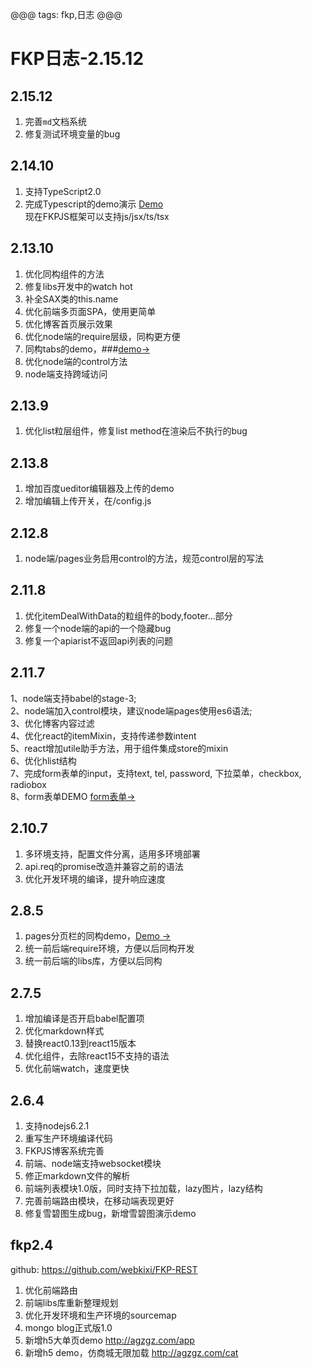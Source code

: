 @@@
tags: fkp,日志
@@@
# FKP日志-2.15.12

## 2.15.12
1. 完善`md`文档系统
2. 修复测试环境变量的bug    


## 2.14.10
1. 支持TypeScript2.0
2. 完成Typescript的demo演示 [Demo](http://www.agzgz.com/tpagi)  
现在FKPJS框架可以支持js/jsx/ts/tsx


## 2.13.10
1. 优化同构组件的方法  
2. 修复libs开发中的watch hot  
3. 补全SAX类的this.name  
4. 优化前端多页面SPA，使用更简单  
5. 优化博客首页展示效果   
6. 优化node端的require层级，同构更方便  
7. 同构tabs的demo，###[demo->](http://www.agzgz.com/demotabs)  
8. 优化node端的control方法  
9. node端支持跨域访问  

## 2.13.9
1. 优化list粒层组件，修复list method在渲染后不执行的bug

## 2.13.8
1. 增加百度ueditor编辑器及上传的demo
2. 增加编辑上传开关，在/config.js

## 2.12.8
1. node端/pages业务启用control的方法，规范control层的写法   

## 2.11.8  
1. 优化itemDealWithData的粒组件的body,footer...部分   
2. 修复一个node端的api的一个隐藏bug   
3. 修复一个apiarist不返回api列表的问题  

## 2.11.7
1、node端支持babel的stage-3;  
2、node端加入control模块，建议node端pages使用es6语法;  
3、优化博客内容过滤  
4、优化react的itemMixin，支持传递参数intent  
5、react增加utile助手方法，用于组件集成store的mixin  
6、优化hlist结构  
7、完成form表单的input，支持text, tel, password, 下拉菜单，checkbox, radiobox  
8、form表单DEMO [form表单->](http://www.agzgz.com/formshow)  

## 2.10.7  
1. 多环境支持，配置文件分离，适用多环境部署  
2. api.req的promise改造并兼容之前的语法  
3. 优化开发环境的编译，提升响应速度  

## 2.8.5  
1. pages分页栏的同构demo，[Demo ->](http://www.agzgz.com/pagi.html)   
2. 统一前后端require环境，方便以后同构开发   
3. 统一前后端的libs库，方便以后同构  

## 2.7.5  
1. 增加编译是否开启babel配置项  
2. 优化markdown样式  
3. 替换react0.13到react15版本
4. 优化组件，去除react15不支持的语法
5. 优化前端watch，速度更快  

## 2.6.4
1. 支持nodejs6.2.1  
2. 重写生产环境编译代码  
3. FKPJS博客系统完善  
4. 前端、node端支持websocket模块  
5. 修正markdown文件的解析  
6. 前端列表模块1.0版，同时支持下拉加载，lazy图片，lazy结构  
7. 完善前端路由模块，在移动端表现更好  
8. 修复雪碧图生成bug，新增雪碧图演示demo   

## fkp2.4  
 github: https://github.com/webkixi/FKP-REST     
1. 优化前端路由  
2. 前端libs库重新整理规划   
3. 优化开发环境和生产环境的sourcemap  
4. mongo blog正式版1.0  
5. 新增h5大单页demo http://agzgz.com/app  
 6. 新增h5 demo，仿商城无限加载 http://agzgz.com/cat
